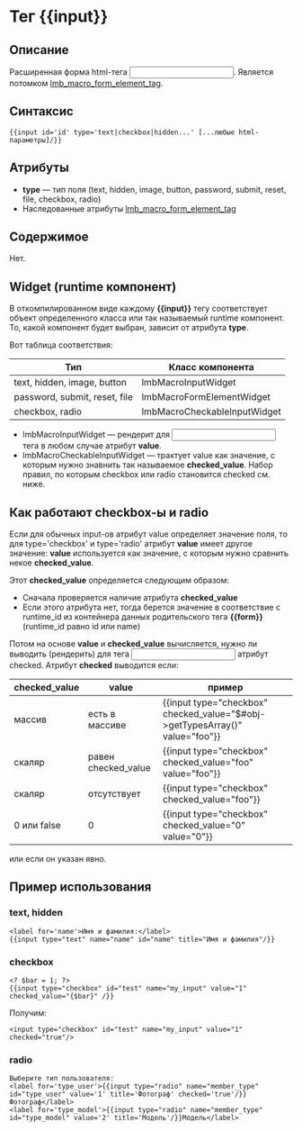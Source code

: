 # Тег {{input}}
## Описание
Расширенная форма html-тега <input>. Является потомком [lmb_macro_form_element_tag](./lmb_macro_form_element_tag.md).

## Синтаксис

    {{input id='id' type='text|checkbox|hidden...' [...любые html-параметры]/}}

## Атрибуты

* **type** — тип поля (text, hidden, image, button, password, submit, reset, file, checkbox, radio)
* Наследованные атрибуты [lmb_macro_form_element_tag](./lmb_macro_form_element_tag.md)

## Содержимое
Нет.

## Widget (runtime компонент)
В откомпилированном виде каждому **{{input}}** тегу соответствует объект определенного класса или так называемый runtime компонент. То, какой компонент будет выбран, зависит от атрибута **type**.

Вот таблица соответствия:

Тип | Класс компонента
----|-----------------
text, hidden, image, button |	lmbMacroInputWidget
password, submit, reset, file	| lmbMacroFormElementWidget
checkbox, radio	| lmbMacroCheckableInputWidget

* lmbMacroInputWidget — рендерит для <input> тега в любом случае атрибут **value**.
* lmbMacroCheckableInputWidget — трактует value как значение, с которым нужно знавнить так называемое **checked_value**. Набор правил, по которым checkbox или radio становится checked см. ниже.

## Как работают checkbox-ы и radio
Если для обычных input-ов атрибут value определяет значение поля, то для type='checkbox' и type='radio' атрибут **value** имеет другое значение: **value** используется как значение, с которым нужно сравнить некое **checked_value**.

Этот **checked_value** определяется следующим образом:

* Сначала проверяется наличие атрибута **checked_value**
* Если этого атрибута нет, тогда берется значение в соответствие с runtime_id из контейнера данных родительского тега **{{form}}** (runtime_id равно id или name)

Потом на основе **value** и **checked_value** вычисляется, нужно ли выводить (рендерить) для тега <input> атрибут checked. Атрибут **checked** выводится если:

checked_value | value	| пример
--------------|-------|-------
массив | есть в массиве	| {{input type="checkbox" checked_value="$#obj->getTypesArray()" value="foo"}}
скаляр | равен checked_value | {{input type="checkbox" checked_value="foo" value="foo"}}
скаляр | отсутствует | {{input type="checkbox" checked_value="foo"}}
0 или false	| 0	| {{input type="checkbox" checked_value="0" value="0"}}

или если он указан явно.

## Пример использования
### text, hidden

    <label for='name'>Имя и фамилия:</label>
    {{input type="text" name="name" id="name" title="Имя и фамилия"/}}

### checkbox

    <? $bar = 1; ?>
    {{input type="checkbox" id="test" name="my_input" value="1" checked_value="{$bar}" /}}

Получим:

    <input type="checkbox" id="test" name="my_input" value="1" checked="true"/>

### radio

    Выберите тип пользователя:
    <label for='type_user'>{{input type="radio" name="member_type" id="type_user" value='1' title='Фотограф' checked='true'/}}Фотограф</label>
    <label for='type_model'>{{input type="radio" name="member_type" id="type_model" value='2' title='Модель'/}}Модель</label>
